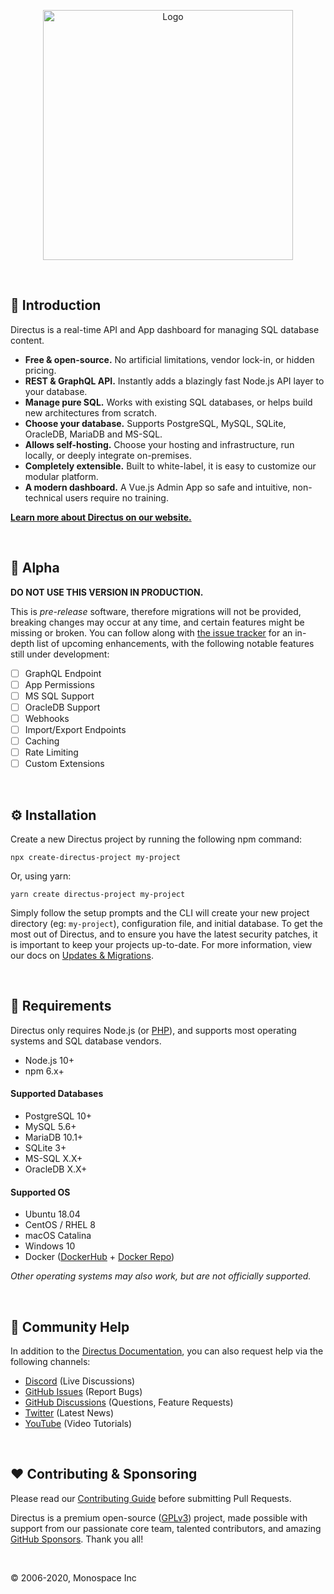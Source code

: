 <p align="center"><img width="400" alt="Logo" src="https://user-images.githubusercontent.com/522079/89687381-23943700-d8ce-11ea-9a4d-ae3eae136423.png"></p>

<br>

## 🐰 Introduction

Directus is a real-time API and App dashboard for managing SQL database content.

* **Free & open-source.** No artificial limitations, vendor lock-in, or hidden pricing.
* **REST & GraphQL API.** Instantly adds a blazingly fast Node.js API layer to your database.
* **Manage pure SQL.** Works with existing SQL databases, or helps build new architectures from scratch.
* **Choose your database.** Supports PostgreSQL, MySQL, SQLite, OracleDB, MariaDB and MS-SQL.
* **Allows self-hosting.** Choose your hosting and infrastructure, run locally, or deeply integrate on-premises.
* **Completely extensible.** Built to white-label, it is easy to customize our modular platform.
* **A modern dashboard.** A Vue.js Admin App so safe and intuitive, non-technical users require no training.

**[Learn more about Directus on our website.](https://directus.io)**

<br>

## 🚧 Alpha

**DO NOT USE THIS VERSION IN PRODUCTION.**

This is *pre-release* software, therefore migrations will not be provided, breaking changes may occur at any time, and certain features might be missing or broken. You can follow along with [the issue tracker](https://github.com/directus/next/issues) for an in-depth list of upcoming enhancements, with the following notable features still under development:

- [ ] GraphQL Endpoint
- [ ] App Permissions
- [ ] MS SQL Support
- [ ] OracleDB Support
- [ ] Webhooks
- [ ] Import/Export Endpoints
- [ ] Caching
- [ ] Rate Limiting
- [ ] Custom Extensions

<br>

## ⚙️ Installation

Create a new Directus project by running the following npm command:

```
npx create-directus-project my-project
```

Or, using yarn:

```
yarn create directus-project my-project
```

Simply follow the setup prompts and the CLI will create your new project directory (eg: `my-project`), configuration file, and initial database. To get the most out of Directus, and to ensure you have the latest security patches, it is important to keep your projects up-to-date. For more information, view our docs on [Updates & Migrations](#).

<br>

## 📌 Requirements

Directus only requires Node.js (or [PHP](https://github.com/directus/api-next)), and supports most operating systems and SQL database vendors.

* Node.js 10+
* npm 6.x+

#### Supported Databases

* PostgreSQL 10+
* MySQL 5.6+
* MariaDB 10.1+
* SQLite 3+
* MS-SQL X.X+
* OracleDB X.X+

#### Supported OS

* Ubuntu 18.04
* CentOS / RHEL 8
* macOS Catalina
* Windows 10
* Docker ([DockerHub](https://hub.docker.com/r/directus/directus) + [Docker Repo](https://github.com/directus/docker))

_Other operating systems may also work, but are not officially supported._

<br>

## 🤔 Community Help

In addition to the [Directus Documentation](https://docs.directus.io), you can also request help via the following channels:

* [Discord](http://discord.gg/directus) (Live Discussions)
* [GitHub Issues](https://github.com/directus/next/issues) (Report Bugs)
* [GitHub Discussions](https://github.com/directus/next/discussions/category_choices) (Questions, Feature Requests)
* [Twitter](https://twitter.com/directus) (Latest News)
* [YouTube](https://www.youtube.com/c/DirectusVideos/featured) (Video Tutorials)

<br>

## ❤️ Contributing & Sponsoring

Please read our [Contributing Guide](./CONTRIBUTING.md) before submitting Pull Requests.

Directus is a premium open-source ([GPLv3](./license)) project, made possible with support from our passionate core team, talented contributors, and amazing [GitHub Sponsors](https://github.com/sponsors/directus). Thank you all!

<br>

© 2006-2020, Monospace Inc
